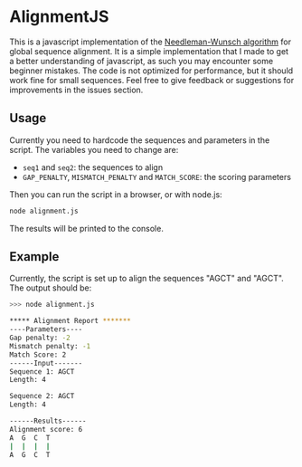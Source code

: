 # AlignmentJS

This is a javascript implementation of the [Needleman-Wunsch algorithm](https://en.wikipedia.org/wiki/Needleman–Wunsch_algorithm) for global sequence alignment. It is a simple implementation that I made to get a better understanding of javascript, as such you may encounter some beginner mistakes. The code is not optimized for performance, but it should work fine for small sequences. Feel free to give feedback or suggestions for improvements in the issues section.

## Usage

Currently you need to hardcode the sequences and parameters in the script. The variables you need to change are:

-   `seq1` and `seq2`: the sequences to align
-   `GAP_PENALTY`, `MISMATCH_PENALTY` and `MATCH_SCORE`: the scoring parameters

Then you can run the script in a browser, or with node.js:

```bash
node alignment.js
```

The results will be printed to the console.

## Example

Currently, the script is set up to align the sequences "AGCT" and "AGCT". The output should be:

```bash
>>> node alignment.js

***** Alignment Report *******
----Parameters----
Gap penalty: -2
Mismatch penalty: -1
Match Score: 2
------Input-------
Sequence 1: AGCT
Length: 4

Sequence 2: AGCT
Length: 4

------Results------
Alignment score: 6
A  G  C  T
|  |  |  |
A  G  C  T
```
